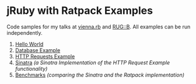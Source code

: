 # jRuby with Ratpack Examples

Code samples for my talks at [vienna.rb][vienna-rb] and [RUG::B][rug-b]. All examples can be run independently.

1. [Hello World](/hello_world)
1. [Database Example](/db_example)
1. [HTTP Requests Example](/http_example)
1. [Sinatra](/sinatra) *(a Sinatra Implementation of the HTTP Request Example functionality)*
1. [Benchmarks](/benchmarks) *(comparing the Sinatra and the Ratpack implementation)*


[vienna-rb]: https://www.meetup.com/de-DE/vienna-rb/events/236096971/
[rug-b]: http://www.rug-b.de/events/march-meetup-2017
